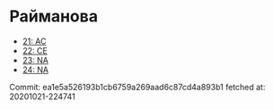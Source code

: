 # Райманова
- [21: AC](21.md)
- [22: CE](22.md)
- [23: NA](23.md)
- [24: NA](24.md)

Commit: ea1e5a526193b1cb6759a269aad6c87cd4a893b1
 fetched at: 20201021-224741

